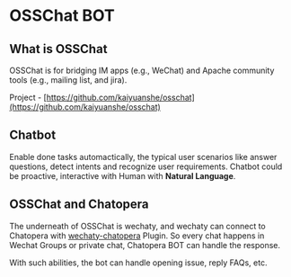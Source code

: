 # OSSChat BOT

## What is OSSChat
OSSChat is for bridging IM apps (e.g., WeChat) and Apache community tools (e.g., mailing list, and jira).

Project - [https://github.com/kaiyuanshe/osschat](https://github.com/kaiyuanshe/osschat)


## Chatbot

Enable done tasks automactically, the typical user scenarios like answer questions, detect intents and recognize user requirements. Chatbot could be proactive, interactive with Human with **Natural Language**.

## OSSChat and Chatopera

The underneath of OSSChat is wechaty, and wechaty can connect to Chatopera with [wechaty-chatopera](https://github.com/wechaty/wechaty-chatopera) Plugin. So every chat happens in Wechat Groups or private chat, Chatopera BOT can handle the response.

With such abilities, the bot can handle opening issue, reply FAQs, etc.